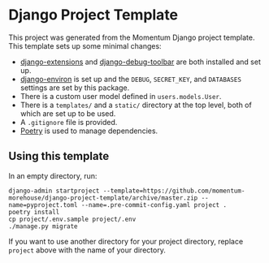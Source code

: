 # Django Project Template

This project was generated from the Momentum Django project template. This template sets up some minimal changes:

- [django-extensions](https://django-extensions.readthedocs.io/en/latest/) and [django-debug-toolbar](https://django-debug-toolbar.readthedocs.io/en/latest/) are both installed and set up.
- [django-environ](https://django-environ.readthedocs.io/en/latest/) is set up and the `DEBUG`, `SECRET_KEY`, and `DATABASES` settings are set by this package.
- There is a custom user model defined in `users.models.User`.
- There is a `templates/` and a `static/` directory at the top level, both of which are set up to be used.
- A `.gitignore` file is provided.
- [Poetry](https://python-poetry.org/) is used to manage dependencies.

## Using this template

In an empty directory, run:

```
django-admin startproject --template=https://github.com/momentum-morehouse/django-project-template/archive/master.zip --name=pyproject.toml --name=.pre-commit-config.yaml project .
poetry install
cp project/.env.sample project/.env
./manage.py migrate
```

If you want to use another directory for your project directory, replace `project` above with the name of your directory.
